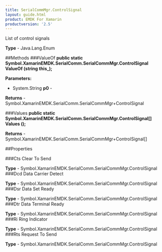```yaml
---
title: SerialCommMgr.ControlSignal
layout: guide.html 
product: EMDK For Xamarin 
productversion: '2.5' 
---
```

List of control signals

**Type** - Java.Lang.Enum

##Methods
###ValueOf
**public static Symbol.XamarinEMDK.SerialComm.SerialCommMgr.ControlSignal ValueOf (string this_);**


        

**Parameters:** 

* System.String **p0** - 

**Returns** - Symbol.XamarinEMDK.SerialComm.SerialCommMgr+ControlSignal

###Values
**public static Symbol.XamarinEMDK.SerialComm.SerialCommMgr.ControlSignal[] Values ();**


        


**Returns** - Symbol.XamarinEMDK.SerialComm.SerialCommMgr+ControlSignal[]

##Properties

###Cts
Clear To Send

**Type** - Symbol.XamarinEMDK.SerialComm.SerialCommMgr.ControlSignal
###Dcd
Data Carrier Detect

**Type** - Symbol.XamarinEMDK.SerialComm.SerialCommMgr.ControlSignal
###Dsr
Data Set Ready

**Type** - Symbol.XamarinEMDK.SerialComm.SerialCommMgr.ControlSignal
###Dtr
Data Terminal Ready

**Type** - Symbol.XamarinEMDK.SerialComm.SerialCommMgr.ControlSignal
###Ri
Ring Indicator

**Type** - Symbol.XamarinEMDK.SerialComm.SerialCommMgr.ControlSignal
###Rts
Request To Send

**Type** - Symbol.XamarinEMDK.SerialComm.SerialCommMgr.ControlSignal


